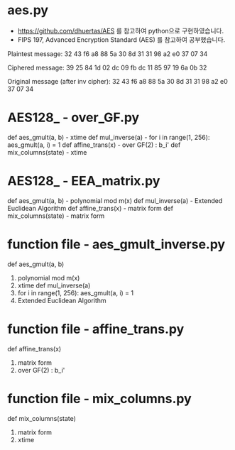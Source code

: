# aes.py

* https://github.com/dhuertas/AES 를 참고하여 python으로 구현하였습니다.
* FIPS 197, Advanced Encryption Standard (AES) 를 참고하여 공부했습니다.

Plaintest message: 
32 43 f6 a8 88 5a 30 8d 31 31 98 a2 e0 37 07 34 

Ciphered message:
39 25 84 1d 02 dc 09 fb dc 11 85 97 19 6a 0b 32

Original message (after inv cipher):
32 43 f6 a8 88 5a 30 8d 31 31 98 a2 e0 37 07 34


# AES128_ - over_GF.py
 def aes_gmult(a, b) - xtime
 def mul_inverse(a) - for i in range(1, 256): aes_gmult(a, i) = 1
 def affine_trans(x) - over GF(2) : b_i'
 def mix_columns(state) - xtime
 
# AES128_ - EEA_matrix.py
 def aes_gmult(a, b) - polynomial mod m(x)
 def mul_inverse(a) - Extended Euclidean Algorithm
 def affine_trans(x) - matrix form
 def mix_columns(state) - matrix form


# function file - aes_gmult_inverse.py
 def aes_gmult(a, b)
 1. polynomial mod m(x)
 2. xtime
 def mul_inverse(a)
 1. for i in range(1, 256): aes_gmult(a, i) = 1
 2. Extended Euclidean Algorithm
 
# function file - affine_trans.py
  def affine_trans(x)
 1. matrix form
 2. over GF(2) : b_i'

# function file - mix_columns.py
 def mix_columns(state)
 1. matrix form
 2. xtime
